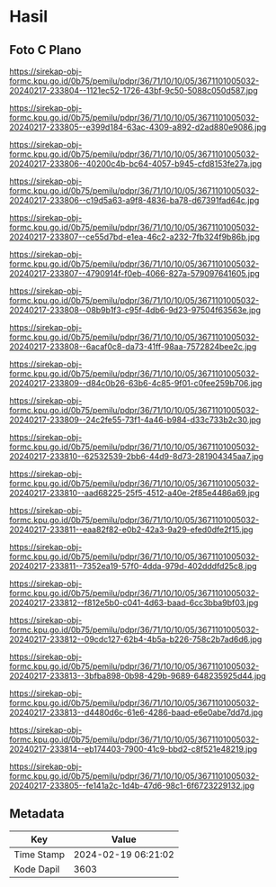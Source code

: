 # Hasil

## Foto C Plano

https://sirekap-obj-formc.kpu.go.id/0b75/pemilu/pdpr/36/71/10/10/05/3671101005032-20240217-233804--1121ec52-1726-43bf-9c50-5088c050d587.jpg

https://sirekap-obj-formc.kpu.go.id/0b75/pemilu/pdpr/36/71/10/10/05/3671101005032-20240217-233805--e399d184-63ac-4309-a892-d2ad880e9086.jpg

https://sirekap-obj-formc.kpu.go.id/0b75/pemilu/pdpr/36/71/10/10/05/3671101005032-20240217-233806--40200c4b-bc64-4057-b945-cfd8153fe27a.jpg

https://sirekap-obj-formc.kpu.go.id/0b75/pemilu/pdpr/36/71/10/10/05/3671101005032-20240217-233806--c19d5a63-a9f8-4836-ba78-d67391fad64c.jpg

https://sirekap-obj-formc.kpu.go.id/0b75/pemilu/pdpr/36/71/10/10/05/3671101005032-20240217-233807--ce55d7bd-e1ea-46c2-a232-7fb324f9b86b.jpg

https://sirekap-obj-formc.kpu.go.id/0b75/pemilu/pdpr/36/71/10/10/05/3671101005032-20240217-233807--4790914f-f0eb-4066-827a-579097641605.jpg

https://sirekap-obj-formc.kpu.go.id/0b75/pemilu/pdpr/36/71/10/10/05/3671101005032-20240217-233808--08b9b1f3-c95f-4db6-9d23-97504f63563e.jpg

https://sirekap-obj-formc.kpu.go.id/0b75/pemilu/pdpr/36/71/10/10/05/3671101005032-20240217-233808--6acaf0c8-da73-41ff-98aa-7572824bee2c.jpg

https://sirekap-obj-formc.kpu.go.id/0b75/pemilu/pdpr/36/71/10/10/05/3671101005032-20240217-233809--d84c0b26-63b6-4c85-9f01-c0fee259b706.jpg

https://sirekap-obj-formc.kpu.go.id/0b75/pemilu/pdpr/36/71/10/10/05/3671101005032-20240217-233809--24c2fe55-73f1-4a46-b984-d33c733b2c30.jpg

https://sirekap-obj-formc.kpu.go.id/0b75/pemilu/pdpr/36/71/10/10/05/3671101005032-20240217-233810--62532539-2bb6-44d9-8d73-281904345aa7.jpg

https://sirekap-obj-formc.kpu.go.id/0b75/pemilu/pdpr/36/71/10/10/05/3671101005032-20240217-233810--aad68225-25f5-4512-a40e-2f85e4486a69.jpg

https://sirekap-obj-formc.kpu.go.id/0b75/pemilu/pdpr/36/71/10/10/05/3671101005032-20240217-233811--eaa82f82-e0b2-42a3-9a29-efed0dfe2f15.jpg

https://sirekap-obj-formc.kpu.go.id/0b75/pemilu/pdpr/36/71/10/10/05/3671101005032-20240217-233811--7352ea19-57f0-4dda-979d-402dddfd25c8.jpg

https://sirekap-obj-formc.kpu.go.id/0b75/pemilu/pdpr/36/71/10/10/05/3671101005032-20240217-233812--f812e5b0-c041-4d63-baad-6cc3bba9bf03.jpg

https://sirekap-obj-formc.kpu.go.id/0b75/pemilu/pdpr/36/71/10/10/05/3671101005032-20240217-233812--09cdc127-62b4-4b5a-b226-758c2b7ad6d6.jpg

https://sirekap-obj-formc.kpu.go.id/0b75/pemilu/pdpr/36/71/10/10/05/3671101005032-20240217-233813--3bfba898-0b98-429b-9689-648235925d44.jpg

https://sirekap-obj-formc.kpu.go.id/0b75/pemilu/pdpr/36/71/10/10/05/3671101005032-20240217-233813--d4480d6c-61e6-4286-baad-e6e0abe7dd7d.jpg

https://sirekap-obj-formc.kpu.go.id/0b75/pemilu/pdpr/36/71/10/10/05/3671101005032-20240217-233814--eb174403-7900-41c9-bbd2-c8f521e48219.jpg

https://sirekap-obj-formc.kpu.go.id/0b75/pemilu/pdpr/36/71/10/10/05/3671101005032-20240217-233805--fe141a2c-1d4b-47d6-98c1-6f6723229132.jpg


## Metadata

| Key        | Value               |
| ---------- | ------------------- |
| Time Stamp | 2024-02-19 06:21:02 |
| Kode Dapil | 3603                |



